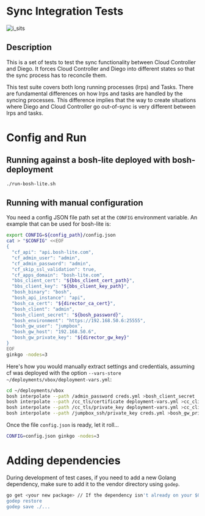 # Sync Integration Tests

![i_sits](http://i2.kym-cdn.com/photos/images/original/000/264/092/e3f.jpg)

## Description

This is a set of tests to test the sync functionality between Cloud Controller
and Diego. It forces Cloud Controller and Diego into different states so that
the sync process has to reconcile them.

This test suite covers both long running processes (lrps) and Tasks. There are
fundamental differences on how lrps and tasks are handled by the syncing
processes. This difference implies that the way to create situations where
Diego and Cloud Controller go out-of-sync is very different between lrps and
tasks.

# Config and Run

## Running against a bosh-lite deployed with bosh-deployment

```bash
./run-bosh-lite.sh
```

## Running with manual configuration

You need a config JSON file path set at the `CONFIG` environment variable.
An example that can be used for bosh-lite is:

```bash
export CONFIG=${config_path}/config.json
cat > "$CONFIG" <<EOF
{
  "cf_api": "api.bosh-lite.com",
  "cf_admin_user": "admin",
  "cf_admin_password": "admin",
  "cf_skip_ssl_validation": true,
  "cf_apps_domain": "bosh-lite.com",
  "bbs_client_cert": "${bbs_client_cert_path}",
  "bbs_client_key": "${bbs_client_key_path}",
  "bosh_binary": "bosh",
  "bosh_api_instance": "api",
  "bosh_ca_cert": "${director_ca_cert}",
  "bosh_client": "admin",
  "bosh_client_secret": "${bosh_password}",
  "bosh_environment": "https://192.168.50.6:25555",
  "bosh_gw_user": "jumpbox",
  "bosh_gw_host": "192.168.50.6",
  "bosh_gw_private_key": "${director_gw_key}"
}
EOF
ginkgo -nodes=3
```

Here's how you would manually extract settings and credentials, assuming cf was
deployed with the option `--vars-store ~/deployments/vbox/deployment-vars.yml`:

```bash
cd ~/deployments/vbox
bosh interpolate --path /admin_password creds.yml >bosh_client_secret
bosh interpolate --path /cc_tls/certificate deployment-vars.yml >cc_client.crt
bosh interpolate --path /cc_tls/private_key deployment-vars.yml >cc_client.key
bosh interpolate --path /jumpbox_ssh/private_key creds.yml >bosh_gw_private_key
```

Once the file `config.json` is ready, let it roll...

```bash
CONFIG=config.json ginkgo -nodes=3
```

# Adding dependencies

During development of test cases, if you need to add a new Golang dependency,
make sure to add it to the vendor directory using `godep`.

```bash
go get <your new package> // If the dependency isn't already on your $GOPATH
godep restore
godep save ./...
```
